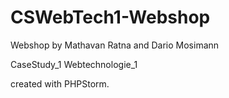 # CSWebTech1-Webshop
Webshop by Mathavan Ratna and Dario Mosimann

CaseStudy_1 Webtechnologie_1

created with PHPStorm.